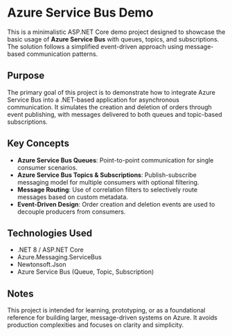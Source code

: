 # Azure Service Bus Demo

This is a minimalistic ASP.NET Core demo project designed to showcase the basic usage of **Azure Service Bus** with queues, topics, and subscriptions. The solution follows a simplified event-driven approach using message-based communication patterns.

## Purpose

The primary goal of this project is to demonstrate how to integrate Azure Service Bus into a .NET-based application for asynchronous communication. It simulates the creation and deletion of orders through event publishing, with messages delivered to both queues and topic-based subscriptions.

## Key Concepts

- **Azure Service Bus Queues**: Point-to-point communication for single consumer scenarios.
- **Azure Service Bus Topics & Subscriptions**: Publish-subscribe messaging model for multiple consumers with optional filtering.
- **Message Routing**: Use of correlation filters to selectively route messages based on custom metadata.
- **Event-Driven Design**: Order creation and deletion events are used to decouple producers from consumers.

## Technologies Used

- .NET 8 / ASP.NET Core
- Azure.Messaging.ServiceBus
- Newtonsoft.Json
- Azure Service Bus (Queue, Topic, Subscription)

## Notes

This project is intended for learning, prototyping, or as a foundational reference for building larger, message-driven systems on Azure. It avoids production complexities and focuses on clarity and simplicity.
